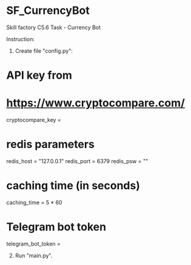 # SF_CurrencyBot
Skill factory C5.6 Task - Currency Bot

Instruction:
1. Create file "config.py":

# API key from
# https://www.cryptocompare.com/
cryptocompare_key =

# redis parameters
redis_host = "127.0.0.1"
redis_port = 6379
redis_psw = ""

# caching time (in seconds)
caching_time = 5 * 60

# Telegram bot token
telegram_bot_token =

2. Run "main.py".